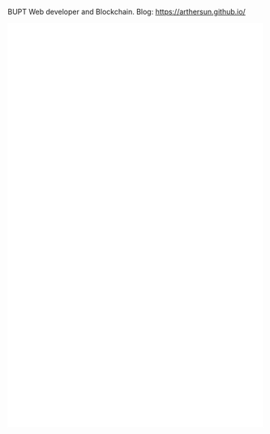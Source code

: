 BUPT
Web developer and Blockchain.
Blog: https://arthersun.github.io/



<!---
Arthersun/Arthersun is a ✨ special ✨ repository because its `README.md` (this file) appears on your GitHub profile.
You can click the Preview link to take a look at your changes.
--->

![card](https://github.com/Arthersun/netease-music-card/blob/main/card.svg)
